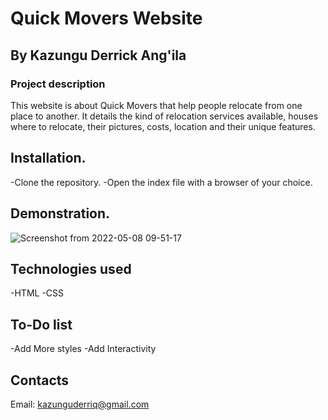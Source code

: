 # Quick Movers Website
## By Kazungu Derrick Ang'ila
### Project description
This website is about Quick Movers that help people relocate from one place to another. It details the kind of relocation services available, houses where to relocate, their pictures, costs, location and their unique features.
 ## Installation.
 -Clone the repository.
 -Open the index file with a browser of your choice.
 ## Demonstration.



![Screenshot from 2022-05-08 09-51-17](https://user-images.githubusercontent.com/51753883/167285321-5031bcde-1dfb-476f-b096-e14d27df90e5.png)

## Technologies used
-HTML
-CSS

## To-Do list
-Add More styles
-Add Interactivity
## Contacts
Email: kazunguderriq@gmail.com
